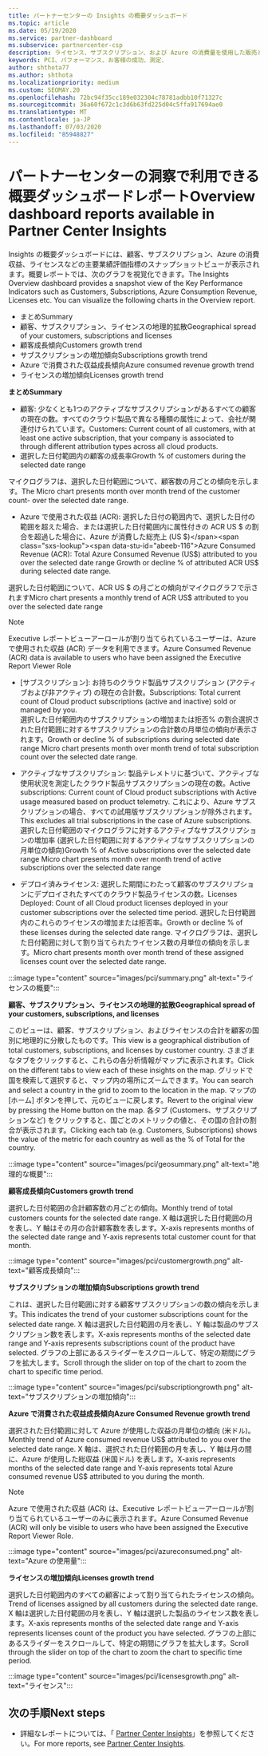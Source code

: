```yaml
---
title: パートナーセンターの Insights の概要ダッシュボード
ms.topic: article
ms.date: 05/19/2020
ms.service: partner-dashboard
ms.subservice: partnercenter-csp
description: ライセンス、サブスクリプション、および Azure の消費量を使用した販売とデプロイ、顧客の成長、および収益の増加に関するスナップショットをご覧ください。
keywords: PCI、パフォーマンス、お客様の成功、測定、
author: shthota77
ms.author: shthota
ms.localizationpriority: medium
ms.custom: SEOMAY.20
ms.openlocfilehash: 72bc94f35cc189e032304c78781adbb10f71327c
ms.sourcegitcommit: 36a60f672c1c3d6b63fd225d04c5ffa917694ae0
ms.translationtype: MT
ms.contentlocale: ja-JP
ms.lasthandoff: 07/03/2020
ms.locfileid: "85948827"
---
```

# <a name="overview-dashboard-reports-available-in-partner-center-insights"></a><span data-ttu-id="abeeb-104">パートナーセンターの洞察で利用できる概要ダッシュボードレポート</span><span class="sxs-lookup"><span data-stu-id="abeeb-104">Overview dashboard reports available in Partner Center Insights</span></span>
 
<span data-ttu-id="abeeb-105">Insights の概要ダッシュボードには、顧客、サブスクリプション、Azure の消費収益、ライセンスなどの主要業績評価指標のスナップショットビューが表示されます。概要レポートでは、次のグラフを視覚化できます。</span><span class="sxs-lookup"><span data-stu-id="abeeb-105">The Insights Overview dashboard provides a snapshot view of the Key Performance Indicators such as Customers, Subscriptions, Azure Consumption Revenue, Licenses etc. You can visualize the following charts in the Overview report.</span></span> 

- <span data-ttu-id="abeeb-106">まとめ</span><span class="sxs-lookup"><span data-stu-id="abeeb-106">Summary</span></span>  
- <span data-ttu-id="abeeb-107">顧客、サブスクリプション、ライセンスの地理的拡散</span><span class="sxs-lookup"><span data-stu-id="abeeb-107">Geographical spread of your customers, subscriptions and licenses</span></span>  
- <span data-ttu-id="abeeb-108">顧客成長傾向</span><span class="sxs-lookup"><span data-stu-id="abeeb-108">Customers growth trend</span></span> 
- <span data-ttu-id="abeeb-109">サブスクリプションの増加傾向</span><span class="sxs-lookup"><span data-stu-id="abeeb-109">Subscriptions growth trend</span></span> 
- <span data-ttu-id="abeeb-110">Azure で消費された収益成長傾向</span><span class="sxs-lookup"><span data-stu-id="abeeb-110">Azure consumed revenue growth trend</span></span> 
- <span data-ttu-id="abeeb-111">ライセンスの増加傾向</span><span class="sxs-lookup"><span data-stu-id="abeeb-111">Licenses growth trend</span></span> 

<span data-ttu-id="abeeb-112">**まとめ**</span><span class="sxs-lookup"><span data-stu-id="abeeb-112">**Summary**</span></span>

- <span data-ttu-id="abeeb-113">顧客: 少なくとも1つのアクティブなサブスクリプションがあるすべての顧客の現在の数。すべてのクラウド製品で異なる種類の属性によって、会社が関連付けられています。</span><span class="sxs-lookup"><span data-stu-id="abeeb-113">Customers: Current count of all customers, with at least one active subscription, that your company is associated to through different attribution types across all cloud products.</span></span> 
- <span data-ttu-id="abeeb-114">選択した日付範囲内の顧客の成長率</span><span class="sxs-lookup"><span data-stu-id="abeeb-114">Growth % of customers during the selected date range</span></span> 

<span data-ttu-id="abeeb-115">マイクログラフは、選択した日付範囲について、顧客数の月ごとの傾向を示します。</span><span class="sxs-lookup"><span data-stu-id="abeeb-115">The Micro chart presents month over month trend of the customer count-  over the selected date range.</span></span> 

 
- <span data-ttu-id="abeeb-116">Azure で使用された収益 (ACR): 選択した日付の範囲内で、選択した日付の範囲を超えた場合、または選択した日付範囲内に属性付きの ACR US $ の割合を超過した場合に、Azure が消費した総売上 (US $)</span><span class="sxs-lookup"><span data-stu-id="abeeb-116">Azure Consumed Revenue (ACR): Total Azure Consumed Revenue (US$) attributed to you over the selected date range Growth or decline % of attributed ACR US$ during selected date range.</span></span>

<span data-ttu-id="abeeb-117">選択した日付範囲について、ACR US $ の月ごとの傾向がマイクログラフで示されます</span><span class="sxs-lookup"><span data-stu-id="abeeb-117">Micro chart presents a monthly trend of ACR US$ attributed to you over the selected date range</span></span> 
>[!Note] 
><span data-ttu-id="abeeb-118">Executive レポートビューアーロールが割り当てられているユーザーは、Azure で使用された収益 (ACR) データを利用できます。</span><span class="sxs-lookup"><span data-stu-id="abeeb-118">Azure Consumed Revenue (ACR) data is available to users who have been assigned the Executive Report Viewer Role</span></span> 
 
- <span data-ttu-id="abeeb-119">[サブスクリプション]: お持ちのクラウド製品サブスクリプション (アクティブおよび非アクティブ) の現在の合計数。</span><span class="sxs-lookup"><span data-stu-id="abeeb-119">Subscriptions: Total current count of Cloud product subscriptions (active and inactive) sold or managed by you.</span></span>  
<span data-ttu-id="abeeb-120">選択した日付範囲内のサブスクリプションの増加または拒否% の割合選択された日付範囲に対するサブスクリプションの合計数の月単位の傾向が表示されます。</span><span class="sxs-lookup"><span data-stu-id="abeeb-120">Growth or decline % of subscriptions during selected date range Micro chart presents month over month trend of total subscription count over the selected date range.</span></span> 
 
- <span data-ttu-id="abeeb-121">アクティブなサブスクリプション: 製品テレメトリに基づいて、アクティブな使用状況を測定したクラウド製品サブスクリプションの現在の数。</span><span class="sxs-lookup"><span data-stu-id="abeeb-121">Active subscriptions: Current count of Cloud product subscriptions with Active usage measured based on product telemetry.</span></span> <span data-ttu-id="abeeb-122">これにより、Azure サブスクリプションの場合、すべての試用版サブスクリプションが除外されます。</span><span class="sxs-lookup"><span data-stu-id="abeeb-122">This excludes all trial subscriptions in the case of Azure subscriptions.</span></span>  
<span data-ttu-id="abeeb-123">選択した日付範囲のマイクログラフに対するアクティブなサブスクリプションの増加率 (選択した日付範囲に対するアクティブなサブスクリプションの月単位の傾向)</span><span class="sxs-lookup"><span data-stu-id="abeeb-123">Growth % of Active subscriptions over the selected date range Micro chart presents month over month trend of active subscriptions over the selected date range</span></span> 
 
- <span data-ttu-id="abeeb-124">デプロイ済みライセンス: 選択した期間にわたって顧客のサブスクリプションにデプロイされたすべてのクラウド製品ライセンスの数。</span><span class="sxs-lookup"><span data-stu-id="abeeb-124">Licenses Deployed: Count of all Cloud product licenses deployed in your customer subscriptions over the selected time period.</span></span> <span data-ttu-id="abeeb-125">選択した日付範囲内のこれらのライセンスの増加または拒否率。</span><span class="sxs-lookup"><span data-stu-id="abeeb-125">Growth or decline % of these licenses during the selected date range.</span></span> <span data-ttu-id="abeeb-126">マイクログラフは、選択した日付範囲に対して割り当てられたライセンス数の月単位の傾向を示します。</span><span class="sxs-lookup"><span data-stu-id="abeeb-126">Micro chart presents month over month trend of these assigned licenses count over the selected date range.</span></span>

:::image type="content" source="images/pci/summary.png" alt-text="ライセンスの概要":::

<span data-ttu-id="abeeb-128">**顧客、サブスクリプション、ライセンスの地理的拡散**</span><span class="sxs-lookup"><span data-stu-id="abeeb-128">**Geographical spread of your customers, subscriptions, and licenses**</span></span> 

<span data-ttu-id="abeeb-129">このビューは、顧客、サブスクリプション、およびライセンスの合計を顧客の国別に地理的に分散したものです。</span><span class="sxs-lookup"><span data-stu-id="abeeb-129">This view is a geographical distribution of total customers, subscriptions, and licenses by customer country.</span></span> <span data-ttu-id="abeeb-130">さまざまなタブをクリックすると、これらの各分析情報がマップに表示されます。</span><span class="sxs-lookup"><span data-stu-id="abeeb-130">Click on the different tabs to view each of these insights on the map.</span></span> <span data-ttu-id="abeeb-131">グリッドで国を検索して選択すると、マップ内の場所にズームできます。</span><span class="sxs-lookup"><span data-stu-id="abeeb-131">You can search and select a country in the grid to zoom to the location in the map.</span></span> <span data-ttu-id="abeeb-132">マップの [ホーム] ボタンを押して、元のビューに戻します。</span><span class="sxs-lookup"><span data-stu-id="abeeb-132">Revert to the original view by pressing the Home button on the map.</span></span> <span data-ttu-id="abeeb-133">各タブ (Customers、サブスクリプションなど) をクリックすると、国ごとのメトリックの値と、その国の合計の割合が表示されます。</span><span class="sxs-lookup"><span data-stu-id="abeeb-133">Clicking each tab (e.g. Customers, Subscriptions) shows the value of the metric for each country as well as the % of Total for the country.</span></span>  

:::image type="content" source="images/pci/geosummary.png" alt-text="地理的な概要":::

<span data-ttu-id="abeeb-135">**顧客成長傾向**</span><span class="sxs-lookup"><span data-stu-id="abeeb-135">**Customers growth trend**</span></span>

<span data-ttu-id="abeeb-136">選択した日付範囲の合計顧客数の月ごとの傾向。</span><span class="sxs-lookup"><span data-stu-id="abeeb-136">Monthly trend of total customers counts for the selected date range.</span></span> <span data-ttu-id="abeeb-137">X 軸は選択した日付範囲の月を表し、Y 軸はその月の合計顧客数を表します。</span><span class="sxs-lookup"><span data-stu-id="abeeb-137">X-axis represents months of the selected date range and Y-axis represents total customer count for that month.</span></span> 

:::image type="content" source="images/pci/customergrowth.png" alt-text="顧客成長傾向":::

<span data-ttu-id="abeeb-139">**サブスクリプションの増加傾向**</span><span class="sxs-lookup"><span data-stu-id="abeeb-139">**Subscriptions growth trend**</span></span>

<span data-ttu-id="abeeb-140">これは、選択した日付範囲に対する顧客サブスクリプションの数の傾向を示します。</span><span class="sxs-lookup"><span data-stu-id="abeeb-140">This indicates the trend of your customer subscriptions count for the selected date range.</span></span> <span data-ttu-id="abeeb-141">X 軸は選択した日付範囲の月を表し、Y 軸は製品のサブスクリプション数を表します。</span><span class="sxs-lookup"><span data-stu-id="abeeb-141">X-axis represents months of the selected date range and Y-axis represents subscriptions count of the product have selected.</span></span> <span data-ttu-id="abeeb-142">グラフの上部にあるスライダーをスクロールして、特定の期間にグラフを拡大します。</span><span class="sxs-lookup"><span data-stu-id="abeeb-142">Scroll through the slider on top of the chart to zoom the chart to specific time period.</span></span> 

:::image type="content" source="images/pci/subscriptiongrowth.png" alt-text="サブスクリプションの増加傾向":::

<span data-ttu-id="abeeb-144">**Azure で消費された収益成長傾向**</span><span class="sxs-lookup"><span data-stu-id="abeeb-144">**Azure Consumed Revenue growth trend**</span></span>

<span data-ttu-id="abeeb-145">選択された日付範囲に対して Azure が使用した収益の月単位の傾向 (米ドル)。</span><span class="sxs-lookup"><span data-stu-id="abeeb-145">Monthly trend of Azure consumed revenue US$ attributed to you over the selected date range.</span></span> <span data-ttu-id="abeeb-146">X 軸は、選択された日付範囲の月を表し、Y 軸は月の間に、Azure が使用した総収益 (米国ドル) を表します。</span><span class="sxs-lookup"><span data-stu-id="abeeb-146">X-axis represents months of the selected date range and Y-axis represents total Azure consumed revenue US$ attributed to you during the month.</span></span>
   
>[!Note] 
><span data-ttu-id="abeeb-147">Azure で使用された収益 (ACR) は、Executive レポートビューアーロールが割り当てられているユーザーのみに表示されます。</span><span class="sxs-lookup"><span data-stu-id="abeeb-147">Azure Consumed Revenue (ACR) will only be visible to users who have been assigned the Executive Report Viewer Role.</span></span> 

:::image type="content" source="images/pci/azureconsumed.png" alt-text="Azure の使用量":::

<span data-ttu-id="abeeb-149">**ライセンスの増加傾向**</span><span class="sxs-lookup"><span data-stu-id="abeeb-149">**Licenses growth trend**</span></span>
 
<span data-ttu-id="abeeb-150">選択した日付範囲内のすべての顧客によって割り当てられたライセンスの傾向。</span><span class="sxs-lookup"><span data-stu-id="abeeb-150">Trend of licenses assigned by all customers during the selected date range.</span></span> <span data-ttu-id="abeeb-151">X 軸は選択した日付範囲の月を表し、Y 軸は選択した製品のライセンス数を表します。</span><span class="sxs-lookup"><span data-stu-id="abeeb-151">X-axis represents months of the selected date range and Y-axis represents licenses count of the product you have selected.</span></span> <span data-ttu-id="abeeb-152">グラフの上部にあるスライダーをスクロールして、特定の期間にグラフを拡大します。</span><span class="sxs-lookup"><span data-stu-id="abeeb-152">Scroll through the slider on top of the chart to zoom the chart to specific time period.</span></span>  

:::image type="content" source="images/pci/licensesgrowth.png" alt-text="ライセンス":::

## <a name="next-steps"></a><span data-ttu-id="abeeb-154">次の手順</span><span class="sxs-lookup"><span data-stu-id="abeeb-154">Next steps</span></span>

- <span data-ttu-id="abeeb-155">詳細なレポートについては、「 [Partner Center Insights](partner-center-insights.md)」を参照してください。</span><span class="sxs-lookup"><span data-stu-id="abeeb-155">For more reports, see [Partner Center Insights](partner-center-insights.md).</span></span>
